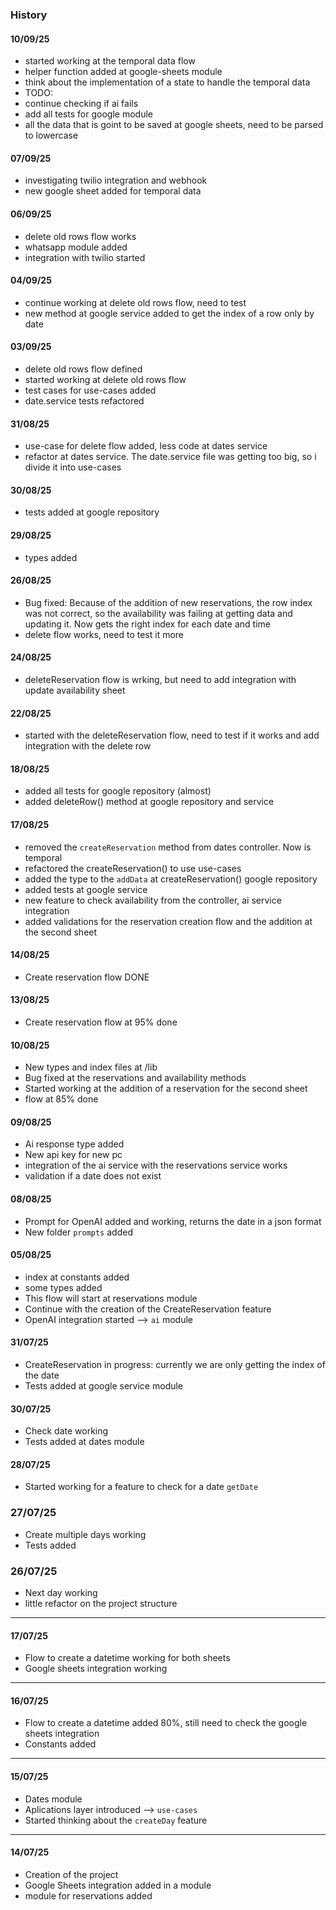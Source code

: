 ### History

#### 10/09/25
- started working at the temporal data flow
- helper function added at google-sheets module
- think about the implementation of a state to handle the temporal data
- TODO:
 - continue checking if ai fails 
 - add all tests for google module
 - all the data that is goint to be saved at google sheets, need to be parsed to lowercase

#### 07/09/25
- investigating twilio integration and webhook
- new google sheet added for temporal data

#### 06/09/25
- delete old rows flow works
- whatsapp module added
- integration with twilio started

#### 04/09/25
- continue working at delete old rows flow, need to test
- new method at google service added to get the index of a row only by date

#### 03/09/25
- delete old rows flow defined 
- started working at delete old rows flow
- test cases for use-cases added
- date.service tests refactored


#### 31/08/25
- use-case for delete flow added, less code at dates service
- refactor at dates service. The date.service file was getting too big, so i divide it into use-cases

#### 30/08/25
- tests added at google repository


#### 29/08/25
- types added 

#### 26/08/25
- Bug fixed: Because of the addition of new reservations, the row index was not correct, so the availability was failing at getting data and updating it. Now gets the right index for each date and time
- delete flow works, need to test it more

#### 24/08/25
- deleteReservation flow is wrking, but need to add integration with update availability sheet

#### 22/08/25
- started with the deleteReservation flow, need to test if it works and add integration with the delete row

#### 18/08/25
- added all tests for google repository (almost)
- added deleteRow() method at google repository and service

#### 17/08/25
- removed the `createReservation` method from dates controller. Now is temporal
- refactored the createReservation() to use use-cases
- added the type to the `addData` at createReservation() google repository
- added tests at google service
- new feature to check availability from the controller, ai service integration
- added validations for the reservation creation flow and the addition at the second sheet

#### 14/08/25
- Create reservation flow DONE
 

#### 13/08/25
- Create reservation flow at 95% done

#### 10/08/25
- New types and index files at /lib
- Bug fixed at the reservations and availability methods
- Started working at the addition of a reservation for the second sheet
- flow at 85% done

#### 09/08/25
- Ai response type added
- New api key for new pc
- integration of the ai service with the reservations service works
- validation if a date does not exist

#### 08/08/25
- Prompt for OpenAI added and working, returns the date in a json format
- New folder `prompts` added

#### 05/08/25
- index at constants added
- some types added
- This flow will start at reservations module
- Continue with the creation of the CreateReservation feature
- OpenAI integration started --> `ai` module


#### 31/07/25
- CreateReservation in progress: currently we are only getting the index of the date
- Tests added at google service module


#### 30/07/25
- Check date working
- Tests added at dates module


#### 28/07/25
- Started working for a feature to check for a date `getDate`

### 27/07/25
- Create multiple days working
- Tests added

### 26/07/25
- Next day working
- little refactor on the project structure

---
#### 17/07/25
- Flow to create a datetime working for both sheets
- Google sheets integration working

---
#### 16/07/25
- Flow to create a datetime added 80%, still need to check the google sheets integration
- Constants added

---
#### 15/07/25
- Dates module
- Aplications layer introduced --> `use-cases`
- Started thinking about the `createDay` feature

---
#### 14/07/25
- Creation of the project
- Google Sheets integration added in a module
- module for reservations added